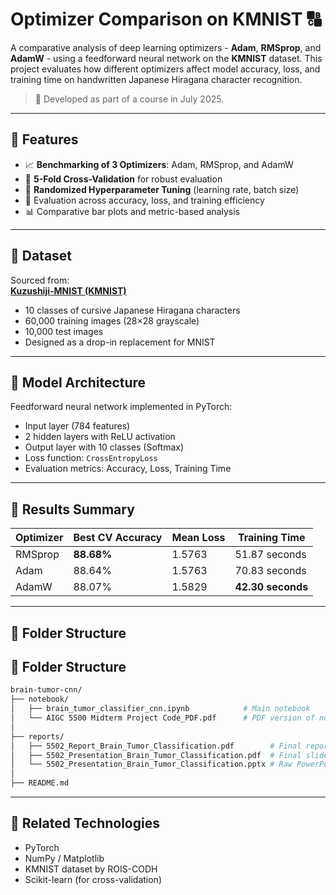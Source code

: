 # Optimizer Comparison on KMNIST 🔠

A comparative analysis of deep learning optimizers - **Adam**, **RMSprop**, and **AdamW** - using a feedforward neural network on the **KMNIST** dataset. This project evaluates how different optimizers affect model accuracy, loss, and training time on handwritten Japanese Hiragana character recognition.

> 📘 Developed as part of a course in July 2025.

---

## 📌 Features

- 📈 **Benchmarking of 3 Optimizers**: Adam, RMSprop, and AdamW
- 🔁 **5-Fold Cross-Validation** for robust evaluation
- 🧪 **Randomized Hyperparameter Tuning** (learning rate, batch size)
- 🧮 Evaluation across accuracy, loss, and training efficiency
- 📊 Comparative bar plots and metric-based analysis

---

## 🧠 Dataset

Sourced from:  
**[Kuzushiji-MNIST (KMNIST)](https://github.com/rois-codh/kmnist)**  
- 10 classes of cursive Japanese Hiragana characters  
- 60,000 training images (28×28 grayscale)  
- 10,000 test images  
- Designed as a drop-in replacement for MNIST

---

## 🧠 Model Architecture

Feedforward neural network implemented in PyTorch:
- Input layer (784 features)
- 2 hidden layers with ReLU activation
- Output layer with 10 classes (Softmax)
- Loss function: `CrossEntropyLoss`
- Evaluation metrics: Accuracy, Loss, Training Time

---

## 🧪 Results Summary

| Optimizer | Best CV Accuracy | Mean Loss | Training Time |
|-----------|------------------|-----------|----------------|
| RMSprop   | **88.68%**       | 1.5763    | 51.87 seconds  |
| Adam      | 88.64%           | 1.5763    | 70.83 seconds  |
| AdamW     | 88.07%           | 1.5829    | **42.30 seconds** |

---

## 📁 Folder Structure

## 📁 Folder Structure

```bash
brain-tumor-cnn/
├── notebook/
│   ├── brain_tumor_classifier_cnn.ipynb            # Main notebook
│   └── AIGC 5500 Midterm Project Code_PDF.pdf      # PDF version of notebook
│
├── reports/
│   ├── 5502_Report_Brain_Tumor_Classification.pdf        # Final report
│   ├── 5502_Presentation_Brain_Tumor_Classification.pdf  # Final slides (PDF)
│   └── 5502_Presentation_Brain_Tumor_Classification.pptx # Raw PowerPoint
│
├── README.md

```

---

## 🔗 Related Technologies

- PyTorch  
- NumPy / Matplotlib  
- KMNIST dataset by ROIS-CODH  
- Scikit-learn (for cross-validation)

